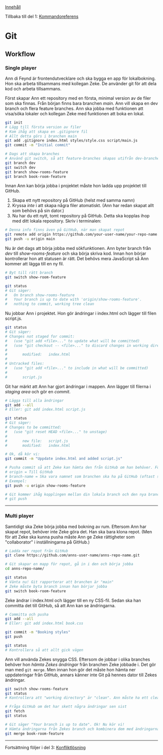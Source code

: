 [Innehåll](../README.md)

Tillbaka till del 1: [Kommandoreferens](git.md)

# Git

## Workflow
### Single player
Ann di Feynd är frontendutvecklare och ska bygga en app för lokalbokning. Hon ska arbeta tillsammans med kollegan Zeke. De använder git för att dela kod och arbeta tillsammans.

Först skapar Ann ett repository med en första, minimal version av de filer som ska finnas. Från början finns bara branchen *main*. Ann vill skapa en dev branch och flera feature branches. Ann ska jobba med funktionen att visa/söka lokaler och kollegan Zeke med funktionen att boka en lokal.

```bash
git init
# Lägg till första version av filer
# Kom ihåg att skapa en .gitignore fil
# Allt detta görs i branchen main
git add .gitignore index.html styles/style.css script/main.js
git commit -m "Initial commit"

# Dags att skapa branches
# Använd git switch, så att feature-branches skapas utifrån dev-branchen
git branch dev
git switch dev
git branch show-rooms-feature
git branch book-room-feature
```

Innan Ann kan börja jobba i projektet måste hon ladda upp projektet till GitHub.

1. Skapa ett nytt repository på GitHub (helst med samma namn)
2. Kryssa *inte* i att skapa några filer atomatiskt. (Ann har redan skapat allt som behövs på sin dator.)
3. Nu har du ett nytt, tomt repository på GitHub. Detta ska kopplas ihop med ditt lokala repository. Skriv i terminalen:

```bash
# Denna info finns även på GitHub, när man skapat repot
git remote add origin https://github.com/your-user-name/your-repo-name.git
git push -u origin main
```

Nu är det dags att börja jobba med sökfunktionen. Ann byter branch från *dev* till *show-rooms-feature* och ska börja skriva kod. Innan hon börjar kontrollerar hon att statusen är rätt.
Det behövs mera JavaScript så Ann kommer att lägga till en ny fil.

```bash
# Byt till rätt branch
git switch show-room-feature

git status
# Git säger:
#   On branch show-rooms-feature
#   Your branch is up to date with 'origin/show-rooms-feature'.
#   nothing to commit, working tree clean
```

Nu jobbar Ann i projektet. Hon gör ändringar i index.html och lägger till filen script.js.
```bash
git status
# Git säger:
# Changes not staged for commit:
#   (use "git add <file>..." to update what will be committed)
#   (use "git checkout -- <file>..." to discard changes in working directory)
#
#       modified:   index.html
#
# Untracked files:
#   (use "git add <file>..." to include in what will be committed)
#
#       script.js
```

Git har märkt att Ann har gjort ändringar i mappen. Ann lägger till filerna i *staging area* och gör en *commit*.
```bash
# Lägga till alla ändringar
git add --all
# Eller: git add index.html script.js

git status
# Git säger:
# Changes to be committed:
#   (use "git reset HEAD <file>..." to unstage)
#
#       new file:   script.js
#       modified:   index.html

# Ok, då kör vi:
git commit -m "Uppdate index.html and added script.js"

# Pusha commit så att Zeke kan hämta den från GitHub om han behöver. Första gången måste man tala om vart man vill pusha till.
# origin = Till GitHub
# branch-name = Ska vara namnet som branchen ska ha på GitHub (oftast samma som på din dator)
# Exempel:
git push -u origin show-rooms-feature

# Git kommer ihåg kopplingen mellan din lokala branch och den nya branchen på GitHub. Nästa gång räcker det med att skriva:
# git push
```
---


### Multi player
Samtidigt ska Zeke börja jobba med bokning av rum. Eftersom Ann har skapat repot, behöver inte Zeke göra det. Han ska bara klona repot. (Men för att Zeke ska kunna pusha måste Ann ge Zeke rättigheter som "collaborator" i inställningarna på GitHub.)
```bash
# Ladda ner repot från GitHub
git clone https://github.com/anns-user-name/anns-repo-name.git

# Git skapar en mapp för repot, gå in i den och börja jobba
cd anns-repo-name/

git status
# Vänta nu! Git rapporterar att branchen är "main"
# Zeke måste byta branch innan han börjar jobba
git switch book-room-feature
```

Zeke ändrar i index.html och lägger till en ny CSS-fil. Sedan ska han committa det till GitHub, så att Ann kan se ändringarna.

```bash
# Committa och pusha
git add --all
# Eller: git add index.html book.css

git commit -m "Booking styles"
git push

git status
# Kontrollera så att allt gick vägen
```

Ann vill använda Zekes snygga CSS. Eftersom de jobbar i olika branches behöver hon *hämta Zekes ändringar* från branchen Zeke jobbade i. Det gör man med `git merge`. Men innan hon gör det måste hon hämta ner uppdateringar från GitHub, annars känner inte Git på hennes dator till Zekes ändringar.

```bash
git switch show-rooms-feature
git status
# Kontrollera att "working directory" är "clean". Ann måste ha ett clean working directory för att kunna hämta ändringar.

# Fråga GitHub om det har skett några ändringar sen sist
git fetch
git status

# Git säger "Your branch is up to date". Ok! Nu kör vi!
# Hämta ändringarna från Zekes branch och kombinera dem med ändringarna i Anns branch
git merge book-room-feature
```

---

Fortsättning följer i del 3: [Konfliktlösning](git-merge.md)

